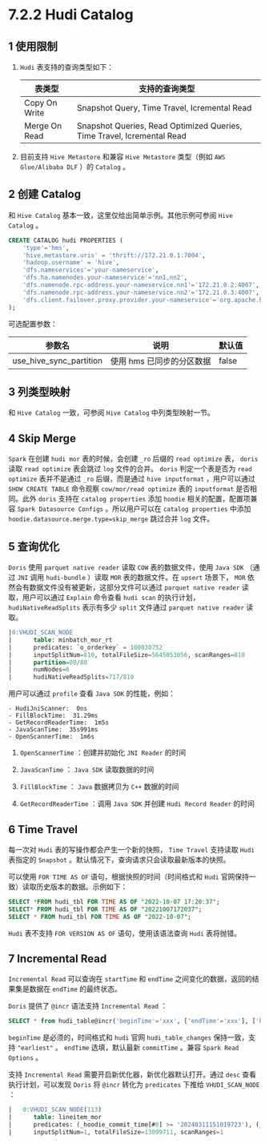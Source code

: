 # 7.2.2 Hudi Catalog

## 1 使用限制

1. `Hudi` 表支持的查询类型如下：

    | 表类型 | 支持的查询类型 |
    | -- | -- |
    | Copy On Write | Snapshot Query, Time Travel, Icremental Read |
    | Merge On Read | Snapshot Queries, Read Optimized Queries, Time Travel, Icremental Read |

2. 目前支持 `Hive Metastore` 和兼容 `Hive Metastore` 类型（例如 `AWS Glue/Alibaba DLF` ）的 `Catalog` 。

## 2 创建 Catalog

和 `Hive Catalog` 基本一致，这里仅给出简单示例。其他示例可参阅 `Hive Catalog` 。

```sql
CREATE CATALOG hudi PROPERTIES (
    'type'='hms',
    'hive.metastore.uris' = 'thrift://172.21.0.1:7004',
    'hadoop.username' = 'hive',
    'dfs.nameservices'='your-nameservice',
    'dfs.ha.namenodes.your-nameservice'='nn1,nn2',
    'dfs.namenode.rpc-address.your-nameservice.nn1'='172.21.0.2:4007',
    'dfs.namenode.rpc-address.your-nameservice.nn2'='172.21.0.3:4007',
    'dfs.client.failover.proxy.provider.your-nameservice'='org.apache.hadoop.hdfs.server.namenode.ha.ConfiguredFailoverProxyProvider'
);
```

可选配置参数：

| 参数名 | 说明 | 默认值 |
| -- | -- | -- |
| use_hive_sync_partition | 使用 hms 已同步的分区数据 | false |

## 3 列类型映射

和 `Hive Catalog` 一致，可参阅 `Hive Catalog` 中列类型映射一节。

## 4 Skip Merge

`Spark` 在创建 `hudi mor` 表的时候，会创建 `_ro` 后缀的 `read optimize` 表， `doris` 读取 `read optimize` 表会跳过 `log` 文件的合并。 `doris` 判定一个表是否为 `read optimize` 表并不是通过 `_ro` 后缀，而是通过 `hive inputformat` ，用户可以通过 `SHOW CREATE TABLE` 命令观察 `cow/mor/read optimize` 表的 `inputformat` 是否相同。此外 `doris` 支持在 `catalog properties` 添加 `hoodie` 相关的配置，配置项兼容 `Spark Datasource Configs` 。所以用户可以在 `catalog properties` 中添加 `hoodie.datasource.merge.type=skip_merge` 跳过合并 `log` 文件。

## 5 查询优化

`Doris` 使用 `parquet native reader` 读取 `COW` 表的数据文件，使用 `Java SDK` （通过 `JNI` 调用 `hudi-bundle` ）读取 `MOR` 表的数据文件。在 `upsert` 场景下， `MOR` 依然会有数据文件没有被更新，这部分文件可以通过 `parquet native reader` 读取，用户可以通过 `Explain` 命令查看 `hudi scan` 的执行计划， `hudiNativeReadSplits` 表示有多少 `split` 文件通过 `parquet native reader` 读取。

```sql
|0:VHUDI_SCAN_NODE                                                             |
|      table: minbatch_mor_rt                                                  |
|      predicates: `o_orderkey` = 100030752                                    |
|      inputSplitNum=810, totalFileSize=5645053056, scanRanges=810             |
|      partition=80/80                                                         |
|      numNodes=6                                                              |
|      hudiNativeReadSplits=717/810                                            |
```

用户可以通过 `profile` 查看 `Java SDK` 的性能，例如：

```text
- HudiJniScanner:  0ns
- FillBlockTime:  31.29ms
- GetRecordReaderTime:  1m5s
- JavaScanTime:  35s991ms
- OpenScannerTime:  1m6s
```

1. `OpenScannerTime` ：创建并初始化 `JNI Reader` 的时间

2. `JavaScanTime` ： `Java SDK` 读取数据的时间

3. `FillBlockTime` ： `Java` 数据拷贝为 `C++` 数据的时间

4. `GetRecordReaderTime` ：调用 `Java SDK` 并创建 `Hudi Record Reader` 的时间

## 6 Time Travel

每一次对 `Hudi` 表的写操作都会产生一个新的快照， `Time Travel` 支持读取 `Hudi` 表指定的 `Snapshot` 。默认情况下，查询请求只会读取最新版本的快照。

可以使用 `FOR TIME AS OF` 语句，根据快照的时间（时间格式和 `Hudi` 官网保持一致）读取历史版本的数据。示例如下：

```sql
SELECT *FROM hudi_tbl FOR TIME AS OF "2022-10-07 17:20:37";
SELECT* FROM hudi_tbl FOR TIME AS OF "20221007172037";
SELECT * FROM hudi_tbl FOR TIME AS OF "2022-10-07";
```

`Hudi` 表不支持 `FOR VERSION AS OF` 语句，使用该语法查询 `Hudi` 表将抛错。

## 7 Incremental Read

`Incremental Read` 可以查询在 `startTime` 和 `endTime` 之间变化的数据，返回的结果集是数据在 `endTime` 的最终状态。

`Doris` 提供了 `@incr` 语法支持 `Incremental Read` ：

```sql
SELECT * from hudi_table@incr('beginTime'='xxx', ['endTime'='xxx'], ['hoodie.read.timeline.holes.resolution.policy'='FAIL'], ...);
```

`beginTime` 是必须的，时间格式和 `hudi` 官网 `hudi_table_changes` 保持一致，支持 `"earliest"` 。 `endTime` 选填，默认最新 `commitTime` 。兼容 `Spark Read Options` 。

支持 `Incremental Read` 需要开启新优化器，新优化器默认打开。通过 `desc` 查看执行计划，可以发现 `Doris` 将 `@incr` 转化为 `predicates` 下推给 `VHUDI_SCAN_NODE` ：

```sql
|   0:VHUDI_SCAN_NODE(113)                                                                                            |
|      table: lineitem_mor                                                                                            |
|      predicates: (_hoodie_commit_time[#0] >= '20240311151019723'), (_hoodie_commit_time[#0] <= '20240311151606605') |
|      inputSplitNum=1, totalFileSize=13099711, scanRanges=1  
```
